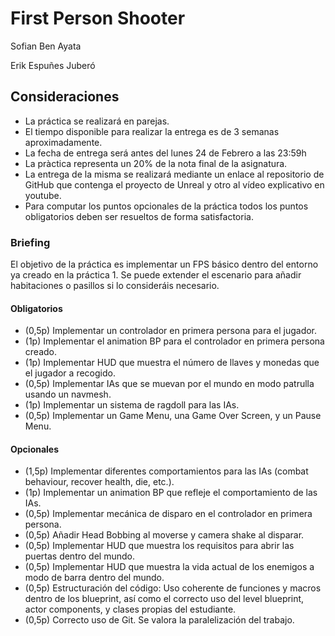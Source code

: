 # First Person Shooter

Sofian Ben Ayata

Erik Espuñes Juberó

## Consideraciones
- La práctica se realizará en parejas.
- El tiempo disponible para realizar la entrega es de 3 semanas aproximadamente.
- La fecha de entrega será antes del lunes 24 de Febrero a las 23:59h
- La pràctica representa un 20% de la nota final de la asignatura.
- La entrega de la misma se realizará mediante un enlace al repositorio de GitHub que contenga el proyecto de Unreal y otro al vídeo explicativo en youtube.
- Para computar los puntos opcionales de la práctica todos los puntos obligatorios deben ser resueltos de forma satisfactoria.


### Briefing
El objetivo de la práctica es implementar un FPS básico dentro del entorno ya creado en la práctica 1. Se puede extender el escenario para añadir habitaciones o pasillos si lo consideráis necesario.

#### Obligatorios
- (0,5p) Implementar un controlador en primera persona para el jugador.
- (1p) Implementar el animation BP para el controlador en primera persona creado.
- (1p) Implementar HUD que muestra el número de llaves y monedas que el jugador a recogido.
- (0,5p) Implementar IAs que se muevan por el mundo en modo patrulla usando un navmesh.
- (1p) Implementar un sistema de ragdoll para las IAs.
- (0,5p) Implementar un Game Menu, una Game Over Screen, y un Pause Menu.

#### Opcionales
- (1,5p) Implementar diferentes comportamientos para las IAs (combat behaviour, recover health, die, etc.).
- (1p) Implementar un animation BP que refleje el comportamiento de las IAs.
- (0,5p) Implementar mecánica de disparo en el controlador en primera persona.
- (0,5p) Añadir Head Bobbing al moverse y camera shake al disparar.
- (0,5p) Implementar HUD que muestra los requisitos para abrir las puertas dentro del mundo.
- (0,5p) Implementar HUD que muestra la vida actual de los enemigos a modo de barra dentro del mundo.
- (0,5p) Estructuración del código: Uso coherente de funciones y macros dentro de los blueprint, así como el correcto uso del level blueprint, actor components, y clases propias del estudiante.
- (0,5p) Correcto uso de Git. Se valora la paralelización del trabajo.
